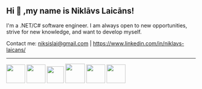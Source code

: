 ## Hi 👋 ,my name is Niklāvs Laicāns!

I'm a .NET/C# software engineer. I am always open to new opportunities, strive for new knowledge, and want to develop myself.

Contact me: niksislai@gmail.com | https://www.linkedin.com/in/niklavs-laicans/
<hr>
<p align="left">
  <img href="https://docs.microsoft.com/en-us/dotnet/csharp/" src="https://seeklogo.com/images/C/c-sharp-c-logo-02F17714BA-seeklogo.com.png" width="50">
  <img src="https://iconape.com/wp-content/files/ni/64759/png/git-icon.png" width="50">
  <img src="https://www.freepnglogos.com/uploads/html5-logo-png/html5-logo-opencode-css-8.png" width="45">
  <img src="https://www.freepnglogos.com/uploads/html5-logo-png/html5-logo-html-logo-0.png" width="52">
  <img src="https://cdn.icon-icons.com/icons2/2389/PNG/512/unity_logo_icon_144772.png" width="50">
  <img src="" width="50">
</p>
